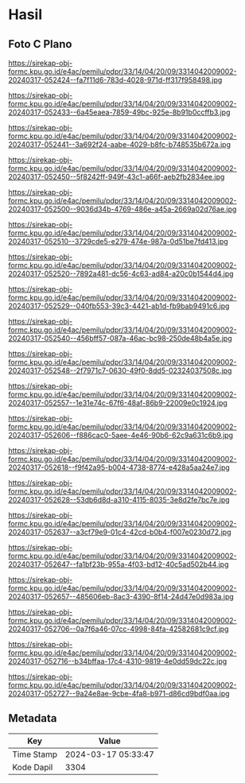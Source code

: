 # Hasil

## Foto C Plano

https://sirekap-obj-formc.kpu.go.id/e4ac/pemilu/pdpr/33/14/04/20/09/3314042009002-20240317-052424--fa7f11d6-783d-4028-971d-ff317f958498.jpg

https://sirekap-obj-formc.kpu.go.id/e4ac/pemilu/pdpr/33/14/04/20/09/3314042009002-20240317-052433--6a45eaea-7859-49bc-925e-8b91b0ccffb3.jpg

https://sirekap-obj-formc.kpu.go.id/e4ac/pemilu/pdpr/33/14/04/20/09/3314042009002-20240317-052441--3a692f24-aabe-4029-b8fc-b748535b672a.jpg

https://sirekap-obj-formc.kpu.go.id/e4ac/pemilu/pdpr/33/14/04/20/09/3314042009002-20240317-052450--5f8242ff-949f-43c1-a66f-aeb2fb2834ee.jpg

https://sirekap-obj-formc.kpu.go.id/e4ac/pemilu/pdpr/33/14/04/20/09/3314042009002-20240317-052500--9036d34b-4769-486e-a45a-2669a02d76ae.jpg

https://sirekap-obj-formc.kpu.go.id/e4ac/pemilu/pdpr/33/14/04/20/09/3314042009002-20240317-052510--3729cde5-e279-474e-987a-0d51be7fd413.jpg

https://sirekap-obj-formc.kpu.go.id/e4ac/pemilu/pdpr/33/14/04/20/09/3314042009002-20240317-052520--7892a481-dc56-4c63-ad84-a20c0b1544d4.jpg

https://sirekap-obj-formc.kpu.go.id/e4ac/pemilu/pdpr/33/14/04/20/09/3314042009002-20240317-052529--040fb553-39c3-4421-ab1d-fb9bab9491c6.jpg

https://sirekap-obj-formc.kpu.go.id/e4ac/pemilu/pdpr/33/14/04/20/09/3314042009002-20240317-052540--456bff57-087a-46ac-bc98-250de48b4a5e.jpg

https://sirekap-obj-formc.kpu.go.id/e4ac/pemilu/pdpr/33/14/04/20/09/3314042009002-20240317-052548--2f7971c7-0630-49f0-8dd5-02324037508c.jpg

https://sirekap-obj-formc.kpu.go.id/e4ac/pemilu/pdpr/33/14/04/20/09/3314042009002-20240317-052557--1e31e74c-67f6-48af-86b9-22009e0c1924.jpg

https://sirekap-obj-formc.kpu.go.id/e4ac/pemilu/pdpr/33/14/04/20/09/3314042009002-20240317-052606--f886cac0-5aee-4e46-90b6-62c9a631c6b9.jpg

https://sirekap-obj-formc.kpu.go.id/e4ac/pemilu/pdpr/33/14/04/20/09/3314042009002-20240317-052618--f9f42a95-b004-4738-8774-e428a5aa24e7.jpg

https://sirekap-obj-formc.kpu.go.id/e4ac/pemilu/pdpr/33/14/04/20/09/3314042009002-20240317-052628--53db6d8d-a310-4115-8035-3e8d2fe7bc7e.jpg

https://sirekap-obj-formc.kpu.go.id/e4ac/pemilu/pdpr/33/14/04/20/09/3314042009002-20240317-052637--a3cf79e9-01c4-42cd-b0b4-f007e0230d72.jpg

https://sirekap-obj-formc.kpu.go.id/e4ac/pemilu/pdpr/33/14/04/20/09/3314042009002-20240317-052647--fa1bf23b-955a-4f03-bd12-40c5ad502b44.jpg

https://sirekap-obj-formc.kpu.go.id/e4ac/pemilu/pdpr/33/14/04/20/09/3314042009002-20240317-052657--485606eb-8ac3-4390-8f14-24d47e0d983a.jpg

https://sirekap-obj-formc.kpu.go.id/e4ac/pemilu/pdpr/33/14/04/20/09/3314042009002-20240317-052706--0a7f6a46-07cc-4998-84fa-42582681c9cf.jpg

https://sirekap-obj-formc.kpu.go.id/e4ac/pemilu/pdpr/33/14/04/20/09/3314042009002-20240317-052716--b34bffaa-17c4-4310-9819-4e0dd59dc22c.jpg

https://sirekap-obj-formc.kpu.go.id/e4ac/pemilu/pdpr/33/14/04/20/09/3314042009002-20240317-052727--9a24e8ae-9cbe-4fa8-b971-d86cd9bdf0aa.jpg


## Metadata

| Key        | Value               |
| ---------- | ------------------- |
| Time Stamp | 2024-03-17 05:33:47 |
| Kode Dapil | 3304                |



